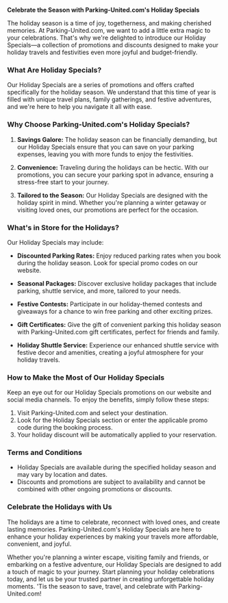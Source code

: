 **Celebrate the Season with Parking-United.com's Holiday Specials**

The holiday season is a time of joy, togetherness, and making cherished memories. At Parking-United.com, we want to add a little extra magic to your celebrations. That's why we're delighted to introduce our Holiday Specials—a collection of promotions and discounts designed to make your holiday travels and festivities even more joyful and budget-friendly.

### **What Are Holiday Specials?**

Our Holiday Specials are a series of promotions and offers crafted specifically for the holiday season. We understand that this time of year is filled with unique travel plans, family gatherings, and festive adventures, and we're here to help you navigate it all with ease.

### **Why Choose Parking-United.com's Holiday Specials?**

1. **Savings Galore:** The holiday season can be financially demanding, but our Holiday Specials ensure that you can save on your parking expenses, leaving you with more funds to enjoy the festivities.

2. **Convenience:** Traveling during the holidays can be hectic. With our promotions, you can secure your parking spot in advance, ensuring a stress-free start to your journey.

3. **Tailored to the Season:** Our Holiday Specials are designed with the holiday spirit in mind. Whether you're planning a winter getaway or visiting loved ones, our promotions are perfect for the occasion.

### **What's in Store for the Holidays?**

Our Holiday Specials may include:

- **Discounted Parking Rates:** Enjoy reduced parking rates when you book during the holiday season. Look for special promo codes on our website.

- **Seasonal Packages:** Discover exclusive holiday packages that include parking, shuttle service, and more, tailored to your needs.

- **Festive Contests:** Participate in our holiday-themed contests and giveaways for a chance to win free parking and other exciting prizes.

- **Gift Certificates:** Give the gift of convenient parking this holiday season with Parking-United.com gift certificates, perfect for friends and family.

- **Holiday Shuttle Service:** Experience our enhanced shuttle service with festive decor and amenities, creating a joyful atmosphere for your holiday travels.

### **How to Make the Most of Our Holiday Specials**

Keep an eye out for our Holiday Specials promotions on our website and social media channels. To enjoy the benefits, simply follow these steps:

1. Visit Parking-United.com and select your destination.
2. Look for the Holiday Specials section or enter the applicable promo code during the booking process.
3. Your holiday discount will be automatically applied to your reservation.

### **Terms and Conditions**

- Holiday Specials are available during the specified holiday season and may vary by location and dates.
- Discounts and promotions are subject to availability and cannot be combined with other ongoing promotions or discounts.

### **Celebrate the Holidays with Us**

The holidays are a time to celebrate, reconnect with loved ones, and create lasting memories. Parking-United.com's Holiday Specials are here to enhance your holiday experiences by making your travels more affordable, convenient, and joyful.

Whether you're planning a winter escape, visiting family and friends, or embarking on a festive adventure, our Holiday Specials are designed to add a touch of magic to your journey. Start planning your holiday celebrations today, and let us be your trusted partner in creating unforgettable holiday moments. 'Tis the season to save, travel, and celebrate with Parking-United.com!
